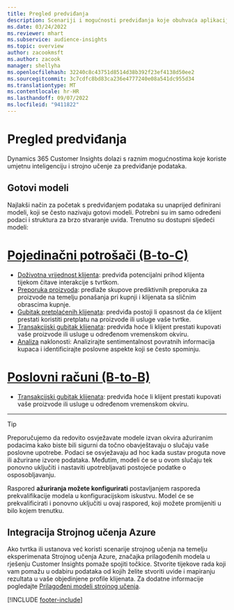 ```yaml
---
title: Pregled predviđanja
description: Scenariji i mogućnosti predviđanja koje obuhvaća aplikacija Dynamics 365 Customer Insights.
ms.date: 03/24/2022
ms.reviewer: mhart
ms.subservice: audience-insights
ms.topic: overview
author: zacookmsft
ms.author: zacook
manager: shellyha
ms.openlocfilehash: 32240c8c43751d8514d38b392f23ef4138d50ee2
ms.sourcegitcommit: 3c7cdfc8bd83ca236e4777240e08a541dc955d34
ms.translationtype: MT
ms.contentlocale: hr-HR
ms.lasthandoff: 09/07/2022
ms.locfileid: "9411822"
---
```

# <a name="predictions-overview"></a>Pregled predviđanja

Dynamics 365 Customer Insights dolazi s raznim mogućnostima koje koriste umjetnu inteligenciju i strojno učenje za predviđanje podataka. 

## <a name="out-of-box-models"></a>Gotovi modeli

Najlakši način za početak s predviđanjem podataka su unaprijed definirani modeli, koji se često nazivaju gotovi modeli. Potrebni su im samo određeni podaci i struktura za brzo stvaranje uvida. Trenutno su dostupni sljedeći modeli: 

# <a name="individual-consumers-b-to-c"></a>[Pojedinačni potrošači (B-to-C)](#tab/b2c)

- [Doživotna vrijednost klijenta](predict-customer-lifetime-value.md): predviđa potencijalni prihod klijenta tijekom čitave interakcije s tvrtkom.
- [Preporuka proizvoda](predict-product-recommendation.md): predlaže skupove prediktivnih preporuka za proizvode na temelju ponašanja pri kupnji i klijenata sa sličnim obrascima kupnje.
- [Gubitak pretplaćenih klijenata](predict-subscription-churn.md): predviđa postoji li opasnost da će klijent prestati koristiti pretplatu na proizvode ili usluge vaše tvrtke.
- [Transakcijski gubitak klijenata](predict-transactional-churn.md): predviđa hoće li klijent prestati kupovati vaše proizvode ili usluge u određenom vremenskom okviru.
- [Analiza](sentiment-analysis.md) naklonosti: Analizirajte sentimentalnost povratnih informacija kupaca i identificirajte poslovne aspekte koji se često spominju.

# <a name="business-accounts-b-to-b"></a>[Poslovni računi (B-to-B)](#tab/b2b)

- [Transakcijski gubitak klijenata](predict-transactional-churn.md): predviđa hoće li klijent prestati kupovati vaše proizvode ili usluge u određenom vremenskom okviru.

---

> [!TIP]
> Preporučujemo da redovito osvježavate modele izvan okvira ažuriranim podacima kako biste bili sigurni da točno obavještavaju o slučaju vaše poslovne upotrebe. Podaci se osvježavaju ad hoc kada sustav proguta nove ili ažurirane izvore podataka. Međutim, modeli će se u ovom slučaju tek ponovno uključiti i nastaviti upotrebljavati postojeće podatke o osposobljavanju.
>
> Raspored **ažuriranja možete konfigurirati** postavljanjem rasporeda prekvalifikacije modela u konfiguracijskom iskustvu. Model će se prekvalificirati i ponovno uključiti u ovaj raspored, koji možete promijeniti u bilo kojem trenutku.

## <a name="azure-machine-learning-integration"></a>Integracija Strojnog učenja Azure

Ako tvrtka ili ustanova već koristi scenarije strojnog učenja na temelju eksperimenata Strojnog učenja Azure, značajka prilagođenih modela u rješenju Customer Insights pomaže spojiti točkice. Stvorite tijekove rada koji vam pomažu u odabiru podataka od kojih želite stvoriti uvide i mapiranju rezultata u vaše objedinjene profile klijenata. Za dodatne informacije pogledajte [Prilagođeni modeli strojnog učenja](custom-models.md).

[!INCLUDE [footer-include](includes/footer-banner.md)]
